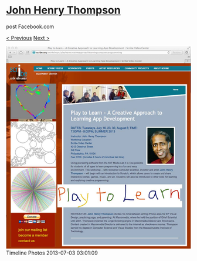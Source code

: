 # [John Henry Thompson](../README.md)
post Facebook.com

[< Previous](2013-07-29-3.md) [Next >](2013-05-20-1.md)

[![](../media/2013-07-03/Timeline-Photos.jpg)](../README.md)
Timeline Photos
2013-07-03 03:01:09
